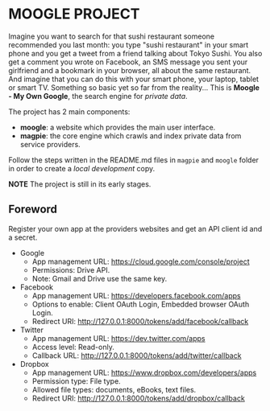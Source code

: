 MOOGLE PROJECT
==============

Imagine you want to search for that sushi restaurant someone recommended you last month: you type
"sushi restaurant" in your smart phone and you get a tweet from a friend talking about
Tokyo Sushi. You also get a comment you wrote on Facebook, an SMS message you sent your girlfriend
and a bookmark in your browser, all about the same restaurant. And imagine that you can do this
with your smart phone, your laptop, tablet or smart TV. Something so basic yet so far from
the reality...
This is **Moogle - My Own Google**, the search engine for *private data*.

The project has 2 main components:

- **moogle**: a website which provides the main user interface.
- **magpie**: the core engine which crawls and index private data from service providers.

Follow the steps written in the README.md files in `magpie` and `moogle` folder in order to
create a *local development* copy.

**NOTE** The project is still in its early stages.


Foreword
--------
Register your own app at the providers websites and get an API client id and a secret.

- Google
    - App management URL: https://cloud.google.com/console/project
    - Permissions: Drive API.
    - Note: Gmail and Drive use the same key.
- Facebook
    - App management URL: https://developers.facebook.com/apps
    - Options to enable: Client OAuth Login, Embedded browser OAuth Login.
    - Redirect URI: http://127.0.0.1:8000/tokens/add/facebook/callback
- Twitter
    - App management URL: https://dev.twitter.com/apps
    - Access level: Read-only.
    - Callback URL: http://127.0.0.1:8000/tokens/add/twitter/callback
- Dropbox
    - App management URL: https://www.dropbox.com/developers/apps
    - Permission type: File type.
    - Allowed file types: documents, eBooks, text files.
    - Redirect URI: http://127.0.0.1:8000/tokens/add/dropbox/callback
